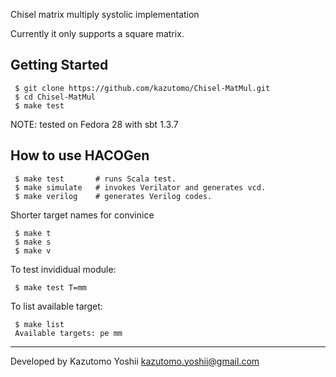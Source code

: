 Chisel matrix multiply systolic implementation

Currently it only supports a square matrix.


Getting Started
---------------

     $ git clone https://github.com/kazutomo/Chisel-MatMul.git
     $ cd Chisel-MatMul
     $ make test

NOTE: tested on Fedora 28 with sbt 1.3.7

How to use HACOGen
--------------

     $ make test       # runs Scala test.
     $ make simulate   # invokes Verilator and generates vcd.
     $ make verilog    # generates Verilog codes.

Shorter target names for convinice

     $ make t
     $ make s
     $ make v

To test invididual module:

     $ make test T=mm

To list available target:

     $ make list
     Available targets: pe mm


----
Developed by Kazutomo Yoshii <kazutomo.yoshii@gmail.com>
